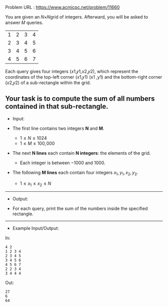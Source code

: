 Problem URL : https://www.acmicpc.net/problem/11660

You are given an 𝑁×𝑁grid of integers.
Afterward, you will be asked to answer 𝑀 queries.

|   |   |   |   |
| - | - | - | - |
| 1 | 2 | 3 | 4 |
| 2 | 3 | 4 | 5 |
| 3 | 4 | 5 | 6 |
| 4 | 5 | 6 | 7 |


Each query gives four integers (𝑥1,𝑦1,𝑥2,𝑦2), which represent the coordinates of the top-left corner 
(𝑥1,𝑦1)
(x1	​,y1) and the bottom-right corner (𝑥2,𝑦2)  of a sub-rectangle within the grid.

Your task is to compute the sum of all numbers contained in that sub-rectangle.
---
* Input:

- The first line contains two integers **N** and **M**.
  * $1 \leq N \leq 1024$
  * $1 \leq M \leq 100,\!000$

- The next **N lines** each contain **N integers**: the elements of the grid.
  * Each integer is between $-1000$ and $1000$.

- The following **M lines** each contain four integers $x_1, y_1, x_2, y_2$.
  * $1 \leq x_1 \leq x_2 \leq N$
  
---
* Output:

- For each query, print the sum of the numbers inside the specified rectangle.


---
* Example Input/Output:

In:
```
4 2
1 2 3 4
2 3 4 5
3 4 5 6
4 5 6 7
2 2 3 4
3 4 4 4
```

Out:
```
27
6
64
```
